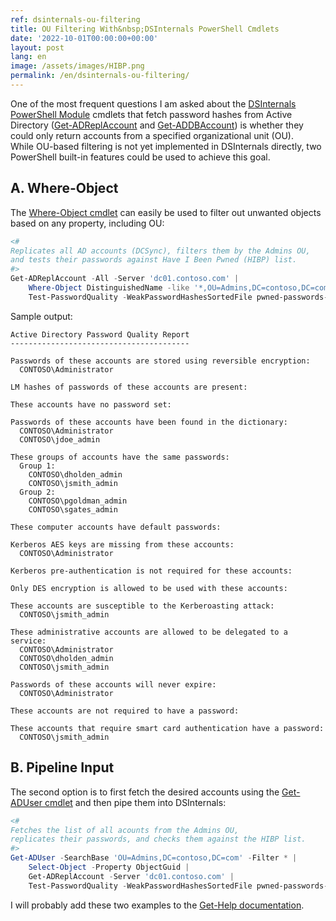 ```yaml
---
ref: dsinternals-ou-filtering
title: OU Filtering With&nbsp;DSInternals PowerShell Cmdlets
date: '2022-10-01T00:00:00+00:00'
layout: post
lang: en
image: /assets/images/HIBP.png
permalink: /en/dsinternals-ou-filtering/
---
```


One of&nbsp;the&nbsp;most frequent questions I&nbsp;am asked about the&nbsp;[DSInternals PowerShell Module](https://github.com/MichaelGrafnetter/DSInternals) cmdlets that&nbsp;fetch password hashes from&nbsp;Active Directory ([Get-ADReplAccount](https://github.com/MichaelGrafnetter/DSInternals/blob/master/Documentation/PowerShell/Get-ADReplAccount.md#get-adreplaccount) and&nbsp;[Get-ADDBAccount](https://github.com/MichaelGrafnetter/DSInternals/blob/master/Documentation/PowerShell/Get-ADDBAccount.md#get-addbaccount)) is&nbsp;whether&nbsp;they could only return accounts from&nbsp;a&nbsp;specified organizational unit (OU). While&nbsp;OU-based filtering is&nbsp;not yet&nbsp;implemented in&nbsp;DSInternals directly, two PowerShell built-in features could be&nbsp;used to&nbsp;achieve this&nbsp;goal.

## A. Where-Object

The [Where-Object cmdlet](https://learn.microsoft.com/en-us/powershell/module/microsoft.powershell.core/where-object?view=powershell-5.1) can easily be&nbsp;used to&nbsp;filter out unwanted objects based on any property, including OU:

```powershell
<#
Replicates all AD accounts (DCSync), filters them by the Admins OU,
and tests their passwords against Have I Been Pwned (HIBP) list.
#>
Get-ADReplAccount -All -Server 'dc01.contoso.com' |
    Where-Object DistinguishedName -like '*,OU=Admins,DC=contoso,DC=com' |
    Test-PasswordQuality -WeakPasswordHashesSortedFile pwned-passwords-ntlm-ordered-by-hash-v7.txt
```

<!--more-->

Sample output:

```
Active Directory Password Quality Report
----------------------------------------

Passwords of these accounts are stored using reversible encryption:
  CONTOSO\Administrator

LM hashes of passwords of these accounts are present:

These accounts have no password set:

Passwords of these accounts have been found in the dictionary:
  CONTOSO\Administrator
  CONTOSO\jdoe_admin

These groups of accounts have the same passwords:
  Group 1:
    CONTOSO\dholden_admin
    CONTOSO\jsmith_admin
  Group 2:
    CONTOSO\pgoldman_admin
    CONTOSO\sgates_admin

These computer accounts have default passwords:

Kerberos AES keys are missing from these accounts:
  CONTOSO\Administrator

Kerberos pre-authentication is not required for these accounts:

Only DES encryption is allowed to be used with these accounts:

These accounts are susceptible to the Kerberoasting attack:
  CONTOSO\jsmith_admin

These administrative accounts are allowed to be delegated to a service:
  CONTOSO\Administrator
  CONTOSO\dholden_admin
  CONTOSO\jsmith_admin

Passwords of these accounts will never expire:
  CONTOSO\Administrator

These accounts are not required to have a password:

These accounts that require smart card authentication have a password:
  CONTOSO\jsmith_admin
```

## B. Pipeline Input

The second option is&nbsp;to&nbsp;first fetch the&nbsp;desired accounts using the&nbsp;[Get-ADUser cmdlet](https://learn.microsoft.com/en-us/powershell/module/activedirectory/get-aduser) and&nbsp;then pipe them into DSInternals:

```powershell
<#
Fetches the list of all acounts from the Admins OU,
replicates their passwords, and checks them against the HIBP list.
#>
Get-ADUser -SearchBase 'OU=Admins,DC=contoso,DC=com' -Filter * |
    Select-Object -Property ObjectGuid |
    Get-ADReplAccount -Server 'dc01.contoso.com' |
    Test-PasswordQuality -WeakPasswordHashesSortedFile pwned-passwords-ntlm-ordered-by-hash-v7.txt
```

I will probably add these two examples to&nbsp;the&nbsp;[Get-Help documentation](https://github.com/MichaelGrafnetter/DSInternals/blob/master/Documentation/PowerShell/Readme.md).
